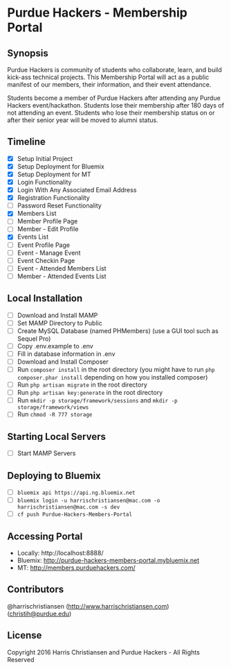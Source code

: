 # Purdue Hackers - Membership Portal

## Synopsis

Purdue Hackers is community of students who collaborate, learn, and build kick-ass technical projects. This Membership Portal will act as a public manifest of our members, their information, and their event attendance.  

Students become a member of Purdue Hackers after attending any Purdue Hackers event/hackathon. Students lose their membership after 180 days of not attending an event. Students who lose their membership status on or after their senior year will be moved to alumni status.  

## Timeline
- [X] Setup Initial Project
- [X] Setup Deployment for Bluemix
- [X] Setup Deployment for MT
- [X] Login Functionality
- [X] Login With Any Associated Email Address
- [X] Registration Functionality
- [ ] Password Reset Functionality
- [X] Members List
- [ ] Member Profile Page
- [ ] Member - Edit Profile
- [X] Events List
- [ ] Event Profile Page
- [ ] Event - Manage Event
- [ ] Event Checkin Page
- [ ] Event - Attended Members List
- [ ] Member - Attended Events List

## Local Installation  

- [ ] Download and Install MAMP  
- [ ] Set MAMP Directory to Public  
- [ ] Create MySQL Database (named PHMembers) (use a GUI tool such as Sequel Pro)  
- [ ] Copy .env.example to .env  
- [ ] Fill in database information in .env  
- [ ] Download and Install Composer  
- [ ] Run `composer install` in the root directory (you might have to run `php composer.phar install` depending on how you installed composer)  
- [ ] Run `php artisan migrate` in the root directory  
- [ ] Run `php artisan key:generate` in the root directory  
- [ ] Run `mkdir -p storage/framework/sessions` and `mkdir -p storage/framework/views`  
- [ ] Run `chmod -R 777 storage`  

## Starting Local Servers

- [ ] Start MAMP Servers  

## Deploying to Bluemix

- [ ] `bluemix api https://api.ng.bluemix.net`
- [ ] `bluemix login -u harrischristiansen@mac.com -o harrischristiansen@mac.com -s dev`
- [ ] `cf push Purdue-Hackers-Members-Portal`

## Accessing Portal

- Locally: http://localhost:8888/  
- Bluemix: http://purdue-hackers-members-portal.mybluemix.net
- MT: http://members.purduehackers.com/

## Contributors

@harrischristiansen (http://www.harrischristiansen.com) (christih@purdue.edu)

## License

Copyright 2016 Harris Christiansen and Purdue Hackers - All Rights Reserved  
